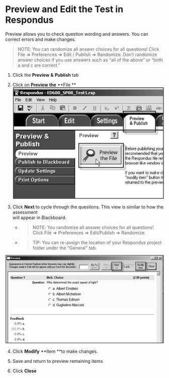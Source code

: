 # Preview and Edit the Test in Respondus

Preview allows you to check question wording and answers. You can correct errors and make changes.

>NOTE: You can randomize all answer choices for all questions! Click File =&gt; Preferences =&gt; Edit / Publish =&gt; Randomize. Don’t randomize answer choices if you use answers such as “all of the above” or “both a and c are correct.”

1. Click the **Preview** **&** **Publish** tab

2. Click on **Preview** **the** **File  **![](/assets/preview.png)

3. Click **Next** to cycle through the questions. This view is similar to how the assessment  
    will appear in Blackboard. 
   - >NOTE: You randomize all answer choices for all questions! Click File =&gt; Preferences =&gt; Edit/Publish =&gt; Randomize.
   - >TIP: You can re-assign the location of your Respondus project folder under the "General" tab. 
   
![](/assets/modify.png)

4. Click **Modify** **Item **to make changes. 

5. Save and return to preview remaining items

6. Click **Close**





